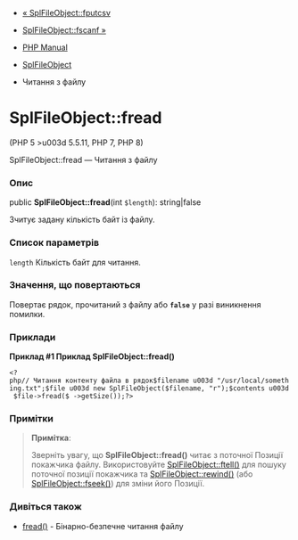 - [« SplFileObject::fputcsv](splfileobject.fputcsv.md)
- [SplFileObject::fscanf »](splfileobject.fscanf.md)

- [PHP Manual](index.md)
- [SplFileObject](class.splfileobject.md)
- Читання з файлу

# SplFileObject::fread

(PHP 5 \>u003d 5.5.11, PHP 7, PHP 8)

SplFileObject::fread — Читання з файлу

### Опис

public **SplFileObject::fread**(int `$length`): string\|false

Зчитує задану кількість байт із файлу.

### Список параметрів

`length`
Кількість байт для читання.

### Значення, що повертаються

Повертає рядок, прочитаний з файлу або **`false`** у разі
виникнення помилки.

### Приклади

**Приклад #1 Приклад **SplFileObject::fread()****

` <?php// Читання контенту файла в рядок$filename u003d "/usr/local/something.txt";$file u003d new SplFileObject($filename, "r");$contents u003d $file->fread($ ->getSize());?> `

### Примітки

> **Примітка**:
>
> Зверніть увагу, що **SplFileObject::fread()** читає з поточної
> Позиції покажчика файлу. Використовуйте
> [SplFileObject::ftell()](splfileobject.ftell.md) для пошуку поточної
> позиції покажчика та
> [SplFileObject::rewind()](splfileobject.rewind.md) (або
> [SplFileObject::fseek()](splfileobject.fseek.md)) для зміни його
> Позиції.

### Дивіться також

- [fread()](function.fread.md) - Бінарно-безпечне читання файлу
